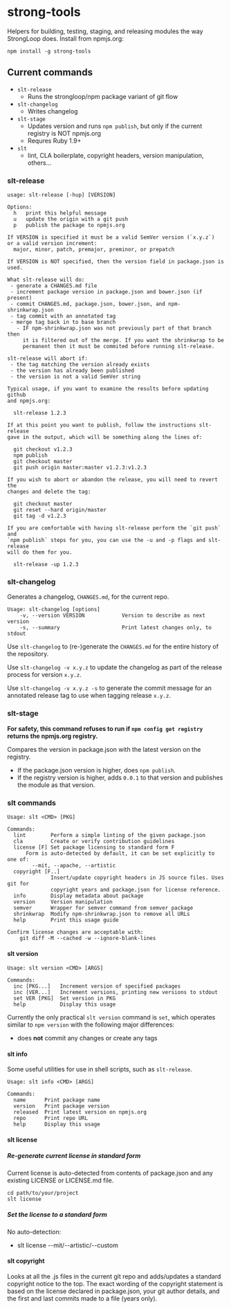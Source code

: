 strong-tools
============

Helpers for building, testing, staging, and releasing modules the way StrongLoop
does.
Install from npmjs.org:

    npm install -g strong-tools

## Current commands

 * `slt-release`
   * Runs the strongloop/npm package variant of git flow
 * `slt-changelog`
   * Writes changelog
 * `slt-stage`
   * Updates version and runs `npm publish`, but only if the current registry is NOT npmjs.org
   * Requres Ruby 1.9+
 * `slt`
   * lint, CLA boilerplate, copyright headers, version manipulation, others...

### slt-release

```
usage: slt-release [-hup] [VERSION]

Options:
  h   print this helpful message
  u   update the origin with a git push
  p   publish the package to npmjs.org

If VERSION is specified it must be a valid SemVer version (`x.y.z`)
or a valid version increment:
  major, minor, patch, premajor, preminor, or prepatch

If VERSION is NOT specified, then the version field in package.json is
used.

What slt-release will do:
 - generate a CHANGES.md file
 - increment package version in package.json and bower.json (if present)
 - commit CHANGES.md, package.json, bower.json, and npm-shrinkwrap.json
 - tag commit with an annotated tag
 - merge tag back in to base branch
   - IF npm-shrinkwrap.json was not previously part of that branch then
     it is filtered out of the merge. If you want the shrinkwrap to be
     permanent then it must be commited before running slt-release.

slt-release will abort if:
 - the tag matching the version already exists
 - the version has already been published
 - the version is not a valid SemVer string

Typical usage, if you want to examine the results before updating github
and npmjs.org:

  slt-release 1.2.3

If at this point you want to publish, follow the instructions slt-release
gave in the output, which will be something along the lines of:

  git checkout v1.2.3
  npm publish
  git checkout master
  git push origin master:master v1.2.3:v1.2.3

If you wish to abort or abandon the release, you will need to revert the
changes and delete the tag:

  git checkout master
  git reset --hard origin/master
  git tag -d v1.2.3

If you are comfortable with having slt-release perform the `git push` and
`npm publish` steps for you, you can use the -u and -p flags and slt-release
will do them for you.

  slt-release -up 1.2.3
```

### slt-changelog

Generates a changelog, `CHANGES.md`, for the current repo.

```
Usage: slt-changelog [options]
    -v, --version VERSION            Version to describe as next version
    -s, --summary                    Print latest changes only, to stdout
```

Use `slt-changelog` to (re-)generate the `CHANGES.md` for the entire history
of the repository.

Use `slt-changelog -v x.y.z` to update the changelog as part of the release
process for version `x.y.z`.

Use `slt-changelog -v x.y.z -s` to generate the commit message for an annotated
release tag to use when tagging release `x.y.z`.

### slt-stage

**For safety, this command refuses to run if `npm config get registry` returns
the npmjs.org registry.**

Compares the version in package.json with the latest version on the registry.
 * If the package.json version is higher, does `npm publish`.
 * If the registry version is higher, adds `0.0.1` to that version and publishes
   the module as that version.

### slt commands

```
Usage: slt <CMD> [PKG]

Commands:
  lint        Perform a simple linting of the given package.json
  cla         Create or verify contribution guidelines
  license [F] Set package licensing to standard form F
      Form is auto-detected by default, it can be set explicitly to one of:
        --mit, --apache, --artistic
  copyright [F..]
              Insert/update copyright headers in JS source files. Uses git for
              copyright years and package.json for license reference.
  info        Display metadata about package
  version     Version manipulation
  semver      Wrapper for semver command from semver package
  shrinkwrap  Modify npm-shrinkwrap.json to remove all URLs
  help        Print this usage guide

Confirm license changes are acceptable with:
    git diff -M --cached -w --ignore-blank-lines
```

#### slt version

```
Usage: slt version <CMD> [ARGS]

Commands:
  inc [PKG...]   Increment version of specified packages
  inc [VER...]   Increment versions, printing new versions to stdout
  set VER [PKG]  Set version in PKG
  help           Display this usage
```

Currently the only practical `slt version` command is `set`, which operates
similar to `npm version` with the following major differences:
 * does **not** commit any changes or create any tags

#### slt info

Some useful utilities for use in shell scripts, such as `slt-release`.

```
Usage: slt info <CMD> [ARGS]

Commands:
  name      Print package name
  version   Print package version
  released  Print latest version on npmjs.org
  repo      Print repo URL
  help      Display this usage
```

#### slt license

##### Re-generate current license in standard form

Current license is auto-detected from contents of package.json and any existing LICENSE
or LICENSE.md file.

```
cd path/to/your/project
slt license
```

##### Set the license to a standard form

No auto-detection:
- slt license --mit/--artistic/--custom

#### slt copyright

Looks at all the .js files in the current git repo and adds/updates a
standard copyright notice to the top. The exact wording of the copyright
statement is based on the license declared in package.json, your git author
details, and the first and last commits made to a file (years only).

